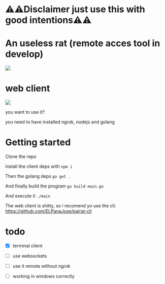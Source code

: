 

<h1>⚠️⚠️Disclaimer just use this with good intentions⚠️⚠️</h1>

<h1>An useless rat (remote acces tool in develop)</h1>

<img src="https://mamalinda.tk/sisa.png">

<h1>web client</h1>
  
<img src="https://mamalinda.tk/client.png">

you want to use it?

you need to have installed ngrok, nodejs and golang

<h1>Getting started</h1>

Clone the repo

install the client deps with ```npm i```

Then the golang deps ```go get .```

And finally build the program  ```go build main.go```

And execute it ```./main```
  
The web client is shitty, so i recomend yo use the cli: https://github.com/ELPanaJose/pairat-cli

<h1>todo</h1>

- [x] terminal client
- [ ] use websockets
- [ ] use it remote without ngrok
- [ ] working in windows correctly


